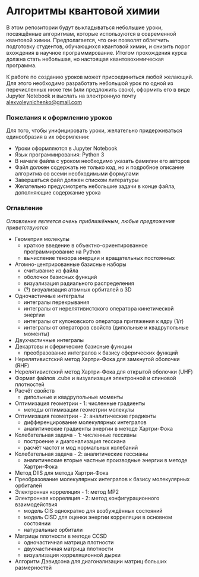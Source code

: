 # Алгоритмы квантовой химии

В этом репозитории будут выкладываться небольшие уроки, посвящённые алгоритмам, которые используются в современной квантовой химии. Предполагается, что они позволят облегчить подготовку студентов, обучающихся квантовой химии, и снизить порог вхождения в научное программирование. Итогом прохождения курса должна стать небольшая, но настоящая квантовохимическая программа.

К работе по созданию уроков может присоединиться любой желающий. Для этого необходимо разработать небольшой урок по одной из перечисленных ниже тем (или предложить свою), оформить его в виде Jupyter Notebook и выслать на электронную почту alexvoleynichenko@gmail.com

### Пожелания к оформлению уроков

Для того, чтобы унифицировать уроки, желательно придерживаться единообразия в их оформлении:

- Уроки оформляются в Jupyter Notebook
- Язык программирования: Python 3
- В начале файла с уроком необходимо указать фамилии его авторов
- Файл должен содержать не только код, но и подробное описание алгоритма со всеми необходимыми формулами
- Завершаться файл должен списком литературы
- Желательно предусмотреть небольшие задачи в конце файла, дополняющие содержание урока

### Оглавление

*Оглавление является очень приближённым, любые предложения приветствуются*

- Геометрия молекулы
    - краткое введение в объектно-ориентированное программирование на Python
    - вычисление тензора инерции и вращательных постоянных
- Атомно-центрированные базисные наборы
    - считывание из файла
    - оболочки базисных функций
    - визуализация радиального распределения
    - (?) визуализация атомных орбиталей в 3D
- Одночастичные интегралы
    - интегралы перекрывания
    - интегралы от нерелятивистского оператора кинетической энергии
    - интегралы от кулоновского оператора притяжения к ядру (1/r)
    - интегралы от операторов свойств (дипольные и квадрупольные моменты)
- Двухчастичные интегралы
- Декартовы и сферические базисные функции
    - преобразование интегралов к базису сферических функций
- Нерелятивистский метод Хартри-Фока для замкнутой оболочки (RHF)
- Нерелятивистский метод Хартри-Фока для открытой оболочки (UHF)
- Формат файлов .cube и визуализация электронной и спиновой плотностей
- Расчёт свойств
    - дипольные и квадрупольные моменты
- Оптимизация геометрии - 1: численные градиенты
    - методы оптимизации геометрии молекулы
- Оптимизация геометрии - 2: аналитические градиенты
    - дифференцирование молекулярных интегралов
    - аналитические градиенты энергии в методе Хартри-Фока
- Колебательная задача - 1: численные гессианы
    - построение и диагонализация гессиана
    - расчёт частот и мод нормальных колебаний
- Колебательная задача - 2: аналитические гессианы
    - аналитические вторые частные производные энергии в методе Хартри-Фока
- Метод DIIS для метода Хартри-Фока
- Преобразование молекулярных интегралов к базису молекулярных орбиталей
- Электронная корреляция - 1: метод MP2
- Электронная корреляция - 2: метод конфигурационного взаимодействия
    - модель CIS однократно для возбуждённых состояний
    - модель CISD для оценки энергии корреляции в основном состоянии
    - натуральные орбитали
- Матрицы плотности в методе CCSD
    - одночастичная матрица плотности
    - двухчастичная матрица плотности
    - визуализация корреляционной дырки
- Алгоритм Дэвидсона для диагонализации матриц больших размерностей


